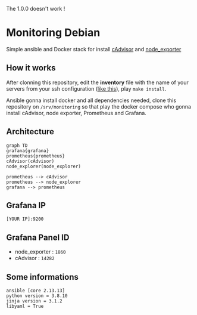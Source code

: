 The 1.0.0 doesn't work !

# Monitoring Debian
Simple ansible and Docker stack for install [cAdvisor](https://github.com/google/cadvisor) and [node_exporter](https://github.com/prometheus/node_exporter)

## How it works

After clonning this repository, edit the __inventory__ file with the name of your servers from your ssh configuration ([like this](https://github.com/arezoomaleki/ssh-config-file/blob/main/config)), play `make install`.

Ansible gonna install docker and all dependencies needed, clone this repository on ``/srv/monitoring`` so that play the docker compose who gonna install cAdvisor, node exporter, Prometheus and Grafana.

## Architecture
```mermaid
graph TD
grafana{grafana}
prometheus{prometheus}
cAdvisor(cAdvisor)
node_explorer(node_explorer)

prometheus --> cAdvisor
prometheus --> node_explorer
grafana --> prometheus
```

## Grafana IP

``[YOUR IP]:9200``

## Grafana Panel ID

- node_exporter : `1860`
- cAdvisor : ``14282``


## Some informations

```
ansible [core 2.13.13]
python version = 3.8.10
jinja version = 3.1.2
libyaml = True
```